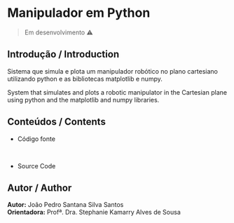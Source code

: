 # Manipulador em Python
> Em desenvolvimento ⚠️
## Introdução / Introduction
Sistema que simula e plota um manipulador robótico no plano cartesiano utilizando python e as bibliotecas matplotlib e numpy.
<br />

System that simulates and plots a robotic manipulator in the Cartesian plane using python and the matplotlib and numpy libraries.

## Conteúdos / Contents
- Código fonte
<br />

- Source Code
  
## Autor / Author
**Autor:** João Pedro Santana Silva Santos <br />
**Orientadora:** Profª. Dra. Stephanie Kamarry Alves de Sousa <br />
